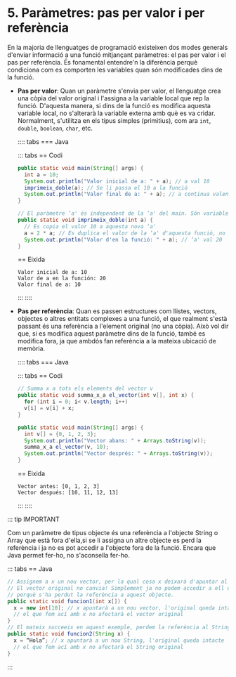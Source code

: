 # 5. Paràmetres: pas per valor i per referència

En la majoria de llenguatges de programació existeixen dos modes generals d'enviar informació a una funció mitjançant paràmetres: el pas per valor i el pas per referència. És fonamental entendre'n la diferència perquè condiciona com es comporten les variables quan són modificades dins de la funció.

- **Pas per valor**: Quan un paràmetre s'envia per valor, el llenguatge crea una còpia del valor original i l'assigna a la variable local que rep la funció. D'aquesta manera, si dins de la funció es modifica aquesta variable local, no s'alterarà la variable externa amb què es va cridar. Normalment, s'utilitza en els tipus simples (primitius), com ara `int`, `double`, `boolean`, `char`, etc.

  :::: tabs
  === Java

  ::: tabs
  == Codi

  ```java
  public static void main(String[] args) { 
    int a = 10;
    System.out.println("Valor inicial de a: " + a); // a val 10 
    imprimeix_doble(a); // Se li passa el 10 a la funció 
    System.out.println("Valor final de a: " + a); // a continua valent 10
  }

  // El paràmetre ‘a' és independent de la ‘a' del main. Són variables diferents!
  public static void imprimeix_doble(int a) {
    // Es copia el valor 10 a aquesta nova ‘a'
    a = 2 * a; // Es duplica el valor de la ‘a' d'aquesta funció, no afecta fora
    System.out.println("Valor d'en la funció: " + a); // ‘a' val 20
  }
  ```

  == Eixida

  ```plaintext
  Valor inicial de a: 10
  Valor de a en la función: 20
  Valor final de a: 10
  ```

  :::
  ::::

- **Pas per referència**: Quan es passen estructures com llistes, vectors, objectes o altres entitats complexes a una funció, el que realment s'està passant és una referència a l'element original (no una còpia). Això vol dir que, si es modifica aquest paràmetre dins de la funció, també es modifica fora, ja que ambdós fan referència a la mateixa ubicació de memòria.

  :::: tabs
  === Java

  ::: tabs
  == Codi

  ```java
  // Summa x a tots els elements del vector v
  public static void summa_x_a el_vector(int v[], int x) { 
    for (int i = 0; i< v.length; i++)
    v[i] = v[i] + x;
  }

  public static void main(String[] args) { 
    int v[] = {0, 1, 2, 3};
    System.out.println("Vector abans: " + Arrays.toString(v)); 
    summa_x_a el_vector(v, 10);
    System.out.println("Vector després: " + Arrays.toString(v));
  }
  ```

  == Eixida

  ```plaintext
  Vector antes: [0, 1, 2, 3]
  Vector después: [10, 11, 12, 13]
  ```

  :::
  ::::

::: tip IMPORTANT

Com un paràmetre de tipus objecte és una referència a l'objecte String o Array que està fora d'ella,si se li assigna un altre objecte es perd la referència i ja no es pot accedir a l'objecte fora de la funció. Encara que Java permet fer-ho, no s'aconsella fer-ho.

::: tabs
== Java

```java
// Assignem a x un nou vector, per la qual cosa x deixarà d'apuntar al vector original.
// El vector original no canvia! Simplement ja no podem accedir a ell des de x
// perquè s'ha perdut la referència a aquest objecte.
public static void funcion1(int x[]) {
  x = new int[10]; // x apuntarà a un nou vector, l'original queda intacte
  // el que fem ací amb x no afectarà el vector original
}
// El mateix succeeix en aquest exemple, perdem la referència al String original
public static void funcion2(String x) {
  x = “Hola”; // x apuntarà a un nou String, l'original queda intacte
  // el que fem ací amb x no afectarà el String original
}
```

:::
